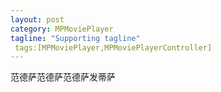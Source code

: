 ```yaml
---
layout: post
category: MPMoviePlayer
tagline: "Supporting tagline"
 tags:[MPMoviePlayer,MPMoviePlayerController]
---
```


范德萨范德萨范德萨发蒂萨